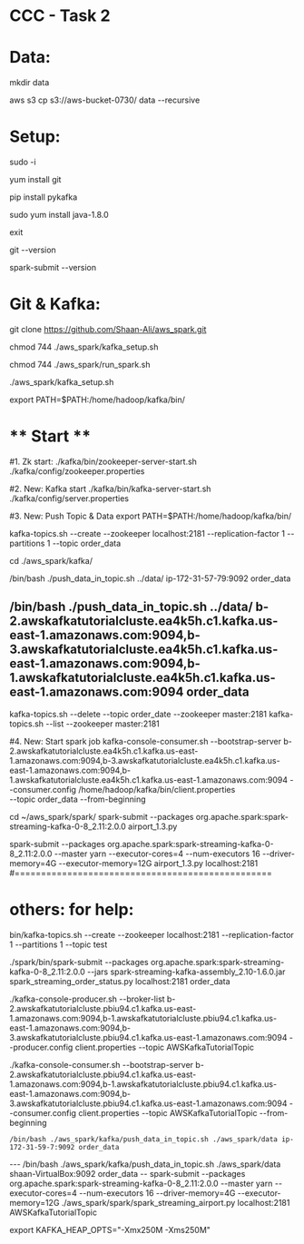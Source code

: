 # CCC - Task 2

# Data:
mkdir data 

aws s3 cp s3://aws-bucket-0730/ data  --recursive

# Setup: 
sudo -i

yum install git

pip install pykafka

sudo yum install java-1.8.0

exit

git --version

spark-submit --version

# Git & Kafka:

git clone https://github.com/Shaan-Ali/aws_spark.git

chmod 744 ./aws_spark/kafka_setup.sh

chmod 744 ./aws_spark/run_spark.sh

./aws_spark/kafka_setup.sh

export PATH=$PATH:/home/hadoop/kafka/bin/


# ** Start **
#1. Zk start: 
./kafka/bin/zookeeper-server-start.sh ./kafka/config/zookeeper.properties

#2. New: Kafka start
./kafka/bin/kafka-server-start.sh ./kafka/config/server.properties

#3. New: Push Topic & Data
export PATH=$PATH:/home/hadoop/kafka/bin/

kafka-topics.sh --create --zookeeper localhost:2181 --replication-factor 1 --partitions 1 --topic order_data

cd ./aws_spark/kafka/

/bin/bash ./push_data_in_topic.sh ../data/ ip-172-31-57-79:9092 order_data

/bin/bash ./push_data_in_topic.sh ../data/     b-2.awskafkatutorialcluste.ea4k5h.c1.kafka.us-east-1.amazonaws.com:9094,b-3.awskafkatutorialcluste.ea4k5h.c1.kafka.us-east-1.amazonaws.com:9094,b-1.awskafkatutorialcluste.ea4k5h.c1.kafka.us-east-1.amazonaws.com:9094   order_data
---
kafka-topics.sh --delete --topic order_date --zookeeper master:2181
kafka-topics.sh --list --zookeeper master:2181


#4. New: Start spark job 
kafka-console-consumer.sh --bootstrap-server b-2.awskafkatutorialcluste.ea4k5h.c1.kafka.us-east-1.amazonaws.com:9094,b-3.awskafkatutorialcluste.ea4k5h.c1.kafka.us-east-1.amazonaws.com:9094,b-1.awskafkatutorialcluste.ea4k5h.c1.kafka.us-east-1.amazonaws.com:9094 --consumer.config /home/hadoop/kafka/bin/client.properties \
--topic order_data --from-beginning


cd ~/aws_spark/spark/
spark-submit --packages org.apache.spark:spark-streaming-kafka-0-8_2.11:2.0.0  airport_1.3.py

spark-submit --packages org.apache.spark:spark-streaming-kafka-0-8_2.11:2.0.0 --master yarn --executor-cores=4 --num-executors 16 --driver-memory=4G --executor-memory=12G 
           airport_1.3.py localhost:2181
#=================================================
# others: for help:
bin/kafka-topics.sh --create --zookeeper localhost:2181 --replication-factor 1 --partitions 1 --topic test

./spark/bin/spark-submit --packages org.apache.spark:spark-streaming-kafka-0-8_2.11:2.0.0  --jars spark-streaming-kafka-assembly_2.10-1.6.0.jar spark_streaming_order_status.py localhost:2181 order_data

./kafka-console-producer.sh --broker-list b-2.awskafkatutorialcluste.pbiu94.c1.kafka.us-east-1.amazonaws.com:9094,b-1.awskafkatutorialcluste.pbiu94.c1.kafka.us-east-1.amazonaws.com:9094,b-3.awskafkatutorialcluste.pbiu94.c1.kafka.us-east-1.amazonaws.com:9094 --producer.config client.properties --topic AWSKafkaTutorialTopic

./kafka-console-consumer.sh --bootstrap-server b-2.awskafkatutorialcluste.pbiu94.c1.kafka.us-east-1.amazonaws.com:9094,b-1.awskafkatutorialcluste.pbiu94.c1.kafka.us-east-1.amazonaws.com:9094,b-3.awskafkatutorialcluste.pbiu94.c1.kafka.us-east-1.amazonaws.com:9094 --consumer.config client.properties --topic AWSKafkaTutorialTopic --from-beginning

    /bin/bash ./aws_spark/kafka/push_data_in_topic.sh ./aws_spark/data ip-172-31-59-7:9092 order_data
--- /bin/bash ./aws_spark/kafka/push_data_in_topic.sh ./aws_spark/data shaan-VirtualBox:9092 order_data
-- spark-submit --packages org.apache.spark:spark-streaming-kafka-0-8_2.11:2.0.0 --master yarn --executor-cores=4 --num-executors 16 --driver-memory=4G --executor-memory=12G 
           ./aws_spark/spark/spark_streaming_airport.py localhost:2181 AWSKafkaTutorialTopic
           
export KAFKA_HEAP_OPTS="-Xmx250M -Xms250M"


